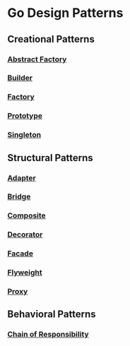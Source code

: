# Go Design Patterns

## Creational Patterns
### [Abstract Factory](https://github.com/pablobfonseca/go-design-patterns/blob/master/abstract-factory)
### [Builder](https://github.com/pablobfonseca/go-design-patterns/blob/master/builder)
### [Factory](https://github.com/pablobfonseca/go-design-patterns/blob/master/factory)
### [Prototype](https://github.com/pablobfonseca/go-design-patterns/blob/master/prototype)
### [Singleton](https://github.com/pablobfonseca/go-design-patterns/blob/master/singleton)


## Structural Patterns
### [Adapter](https://github.com/pablobfonseca/go-design-patterns/blob/master/adapter)
### [Bridge](https://github.com/pablobfonseca/go-design-patterns/blob/master/bridge)
### [Composite](https://github.com/pablobfonseca/go-design-patterns/blob/master/composite)
### [Decorator](https://github.com/pablobfonseca/go-design-patterns/blob/master/decorator)
### [Facade](https://github.com/pablobfonseca/go-design-patterns/blob/master/facade)
### [Flyweight](https://github.com/pablobfonseca/go-design-patterns/blob/master/flyweight)
### [Proxy](https://github.com/pablobfonseca/go-design-patterns/blob/master/proxy)

## Behavioral Patterns
### [Chain of Responsibility](https://github.com/pablobfonseca/go-design-patterns/blob/master/chain-of-responsibility)
